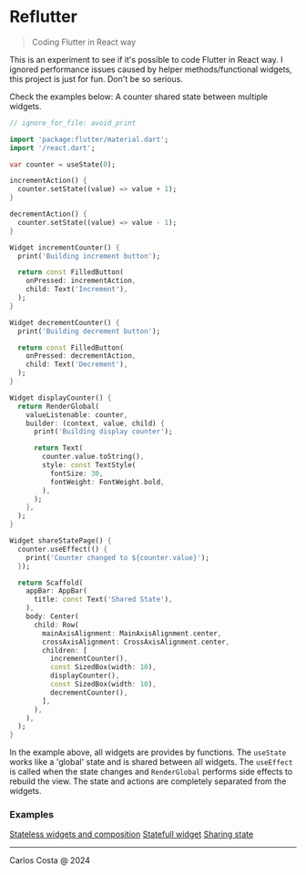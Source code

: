 # Reflutter

> Coding Flutter in React way

This is an experiment to see if it's possible to code Flutter in React way.
I ignored performance issues caused by helper methods/functional widgets,
this project is just for fun. Don't be so serious.

Check the examples below: A counter shared state between multiple widgets.

```dart
// ignore_for_file: avoid_print

import 'package:flutter/material.dart';
import '/react.dart';

var counter = useState(0);

incrementAction() {
  counter.setState((value) => value + 1);
}

decrementAction() {
  counter.setState((value) => value - 1);
}

Widget incrementCounter() {
  print('Building increment button');

  return const FilledButton(
    onPressed: incrementAction,
    child: Text('Increment'),
  );
}

Widget decrementCounter() {
  print('Building decrement button');

  return const FilledButton(
    onPressed: decrementAction,
    child: Text('Decrement'),
  );
}

Widget displayCounter() {
  return RenderGlobal(
    valueListenable: counter,
    builder: (context, value, child) {
      print('Building display counter');

      return Text(
        counter.value.toString(),
        style: const TextStyle(
          fontSize: 30,
          fontWeight: FontWeight.bold,
        ),
      );
    },
  );
}

Widget shareStatePage() {
  counter.useEffect(() {
    print('Counter changed to ${counter.value}');
  });

  return Scaffold(
    appBar: AppBar(
      title: const Text('Shared State'),
    ),
    body: Center(
      child: Row(
        mainAxisAlignment: MainAxisAlignment.center,
        crossAxisAlignment: CrossAxisAlignment.center,
        children: [
          incrementCounter(),
          const SizedBox(width: 10),
          displayCounter(),
          const SizedBox(width: 10),
          decrementCounter(),
        ],
      ),
    ),
  );
}
```

In the example above, all widgets are provides by functions. The `useState` works like a 'global' state and is shared between all widgets. The `useEffect` is called when the state changes and `RenderGlobal` performs side effects to rebuild the view. The state and actions are completely separated from the widgets.

### Examples

[Stateless widgets and composition](#)
[Statefull widget](#)
[Sharing state](#)

---

Carlos Costa @ 2024
